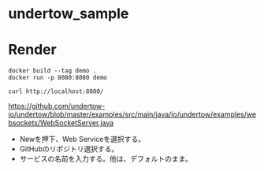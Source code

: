 # undertow_sample

# Render
```
docker build --tag demo .
docker run -p 8080:8080 demo
```

```
curl http://localhost:8080/
```

https://github.com/undertow-io/undertow/blob/master/examples/src/main/java/io/undertow/examples/websockets/WebSocketServer.java

- Newを押下、Web Serviceを選択する。
- GitHubのリポジトリ選択する。
- サービスの名前を入力する。他は、デフォルトのまま。
